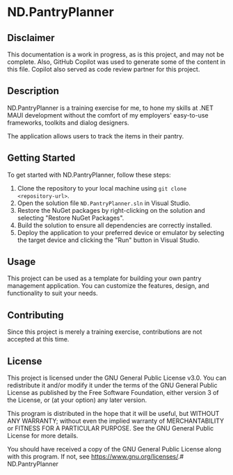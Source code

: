# ND.PantryPlanner
## Disclaimer
This documentation is a work in progress, as is this project, and may not be complete. Also, GitHub Copilot was used to generate some of the content in this file. Copilot also served as code review partner for this project.

## Description
ND.PantryPlanner is a training exercise for me, to hone my skills at .NET MAUI development without the comfort of my employers' easy-to-use frameworks, toolkits and dialog designers.

The application allows users to track the items in their pantry.

## Getting Started
To get started with ND.PantryPlanner, follow these steps:

1. Clone the repository to your local machine using `git clone <repository-url>`.
2. Open the solution file `ND.PantryPlanner.sln` in Visual Studio.
3. Restore the NuGet packages by right-clicking on the solution and selecting "Restore NuGet Packages".
4. Build the solution to ensure all dependencies are correctly installed.
5. Deploy the application to your preferred device or emulator by selecting the target device and clicking the "Run" button in Visual Studio.

## Usage
This project can be used as a template for building your own pantry management application. You can customize the features, design, and functionality to suit your needs.

## Contributing
Since this project is merely a training exercise, contributions are not accepted at this time.

## License
This project is licensed under the GNU General Public License v3.0. You can redistribute it and/or modify it under the terms of the GNU General Public License as published by the Free Software Foundation, either version 3 of the License, or (at your option) any later version.

This program is distributed in the hope that it will be useful, but WITHOUT ANY WARRANTY; without even the implied warranty of MERCHANTABILITY or FITNESS FOR A PARTICULAR PURPOSE. See the GNU General Public License for more details.

You should have received a copy of the GNU General Public License along with this program. If not, see <https://www.gnu.org/licenses/>.# ND.PantryPlanner